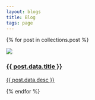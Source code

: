 ```yaml
---
layout: blogs
title: Blog
tags: page
---
```


{% for post in collections.post %}
<a href="{{ post.url }}">
<div class="blog-item">
    <img src="https://placehold.co/200x200">
    <h3>{{ post.data.title }}</h3>
    <p>{{ post.data.desc }}</p>
</div>
</a>
{% endfor %}